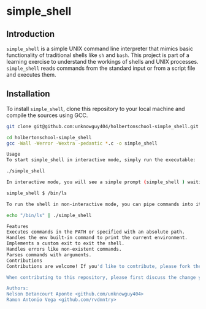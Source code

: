 # simple_shell

## Introduction

`simple_shell` is a simple UNIX command line interpreter that mimics basic functionality of traditional shells like `sh` and `bash`. This project is part of a learning exercise to understand the workings of shells and UNIX processes. `simple_shell` reads commands from the standard input or from a script file and executes them.

## Installation

To install `simple_shell`, clone this repository to your local machine and compile the sources using GCC.

```bash
git clone git@github.com:unknowguy404/holbertonschool-simple_shell.git
```

```bash
cd holbertonschool-simple_shell
gcc -Wall -Werror -Wextra -pedantic *.c -o simple_shell

Usage
To start simple_shell in interactive mode, simply run the executable:

./simple_shell

In interactive mode, you will see a simple prompt (simple_shell ) waiting for your commands. Type commands as you would in any standard shell:

simple_shell $ /bin/ls

To run the shell in non-interactive mode, you can pipe commands into it from the command line:

echo "/bin/ls" | ./simple_shell

Features
Executes commands in the PATH or specified with an absolute path.
Handles the env built-in command to print the current environment.
Implements a custom exit to exit the shell.
Handles errors like non-existent commands.
Parses commands with arguments.
Contributions
Contributions are welcome! If you'd like to contribute, please fork the repository and use a feature branch. Pull requests are warmly welcome.

When contributing to this repository, please first discuss the change you wish to make via issue, email, or any other method with the owners of this repository before making a change.

Authors:
Nelson Betancourt Aponte <github.com/unknowguy404>
Ramon Antonio Vega <github.com/rvdmntry>
```
